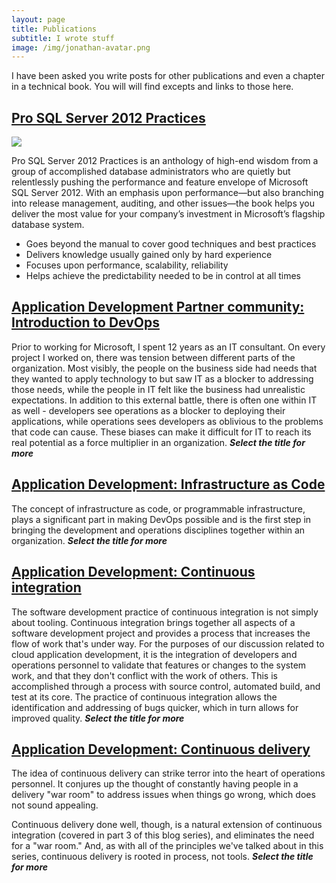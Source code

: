 ```yaml
---
layout: page
title: Publications
subtitle: I wrote stuff
image: /img/jonathan-avatar.png
---
```

I have been asked you write posts for other publications and even a chapter in a technical book. You will will find excepts and links to those here.

## [Pro SQL Server 2012 Practices](http://amzn.to/2w8807H)
![](https://images.springer.com/sgw/books/medium/9781430247708.jpg)

Pro SQL Server 2012 Practices is an anthology of high-end wisdom from a group of accomplished database administrators who are quietly but relentlessly pushing the performance and feature envelope of Microsoft SQL Server 2012. With an emphasis upon performance—but also branching into release management, auditing, and other issues—the book helps you deliver the most value for your company’s investment in Microsoft’s flagship database system.

  * Goes beyond the manual to cover good techniques and best practices
  * Delivers knowledge usually gained only by hard experience
  * Focuses upon performance, scalability, reliability
  * Helps achieve the predictability needed to be in control at all times

## [Application Development Partner community: Introduction to DevOps](https://blogs.technet.microsoft.com/msuspartner/2016/08/23/introduction-to-devops/)
Prior to working for Microsoft, I spent 12 years as an IT consultant. On every project I worked on, there was tension between different parts of the organization. Most visibly, the people on the business side had needs that they wanted to apply technology to but saw IT as a blocker to addressing those needs, while the people in IT felt like the business had unrealistic expectations. In addition to this external battle, there is often one within IT as well - developers see operations as a blocker to deploying their applications, while operations sees developers as oblivious to the problems that code can cause. These biases can make it difficult for IT to reach its real potential as a force multiplier in an organization. ***Select the title for more***

## [Application Development: Infrastructure as Code](https://blogs.technet.microsoft.com/uspartner_learning/2016/08/25/application-development-infrastructure-as-code/)
The concept of infrastructure as code, or programmable infrastructure, plays a significant part in making DevOps possible and is the first step in bringing the development and operations disciplines together within an organization. ***Select the title for more***

## [Application Development: Continuous integration](https://blogs.technet.microsoft.com/uspartner_learning/2016/08/29/application-development-continuous-integration/)
The software development practice of continuous integration is not simply about tooling. Continuous integration brings together all aspects of a software development project and provides a process that increases the flow of work that's under way. For the purposes of our discussion related to cloud application development, it is the integration of developers and operations personnel to validate that features or changes to the system work, and that they don't conflict with the work of others. This is accomplished through a process with source control, automated build, and test at its core. The practice of continuous integration allows the identification and addressing of bugs quicker, which in turn allows for improved quality. ***Select the title for more***

## [Application Development: Continuous delivery](https://blogs.technet.microsoft.com/uspartner_learning/2016/09/06/continuous-delivery/)
The idea of continuous delivery can strike terror into the heart of operations personnel. It conjures up the thought of constantly having people in a delivery "war room" to address issues when things go wrong, which does not sound appealing.

Continuous delivery done well, though, is a natural extension of continuous integration (covered in part 3 of this blog series), and eliminates the need for a "war room." And, as with all of the principles we've talked about in this series, continuous delivery is rooted in process, not tools. ***Select the title for more***
